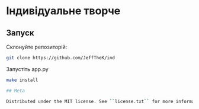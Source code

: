 # Індивідуальне творче

## Запуск

Склонуйте репозиторій:

```sh
git clone https://github.com/JeffTheK/ind
```

Запустіть app.py
```sh
make install

## Meta

Distributed under the MIT license. See ``license.txt`` for more information
